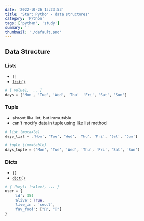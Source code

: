 ```yaml
---
date: '2022-10-26 13:23:53'
title: 'Start Python - data structures'
category: 'Python'
tags: ['python', 'study']
summary: ''
thumbnail: './default.png'
---
```


## Data Structure

### Lists
- `[]`
- [`list()`](https://docs.python.org/3/library/functions.html#func-list)
```python
# [ value1, ... ]
days = ['Mon', 'Tue', 'Wed', 'Thu', 'Fri', 'Sat', 'Sun']
```

### Tuple
- almost like list, but immutable
- can't modify data in tuple using like list method
```python
# list (mutable)
days_list = ['Mon', 'Tue', 'Wed', 'Thu', 'Fri', 'Sat', 'Sun']

# tuple (immutable)
days_tuple = ('Mon', 'Tue', 'Wed', 'Thu', 'Fri', 'Sat', 'Sun')
```

### Dicts
- `{}`
- [`dict()`](https://docs.python.org/3/library/functions.html#func-dict)
```python
# { (key): (value), ... }
user = {
	'id': 354
	'alive': True,
	'live_in': 'seoul',
	'fav_food': ["🍟", "🍞"]
}
```
